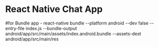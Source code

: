 # React Native Chat App

#for Bundle app - react-native bundle --platform android --dev false --entry-file index.js --bundle-output android/app/src/main/assets/index.android.bundle --assets-dest android/app/src/main/res